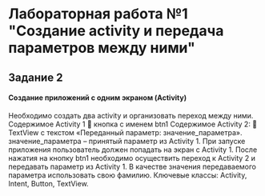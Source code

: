 # Лабораторная работа №1 "Создание activity и передача параметров между ними"
## Задание 2
####  Создание приложений с одним экраном (Activity)
Необходимо создать два activity и организовать переход между ними.
Содержимое Activity 1
 кнопка с именем btn1
Содержимое Activity 2:
 TextView с текстом «Переданный параметр: значение_параметра».
значение_параметра – принятый параметр из Activity 1.
При запуске приложения пользователь должен попадать на экран с
Activity 1. После нажатия на кнопку btn1 необходимо осуществить переход к
Activity 2 и передавать параметр из Activity 1. В качестве значения
передаваемого параметра использовать свою фамилию.
Ключевые классы: Activity, Intent, Button, TextView.

